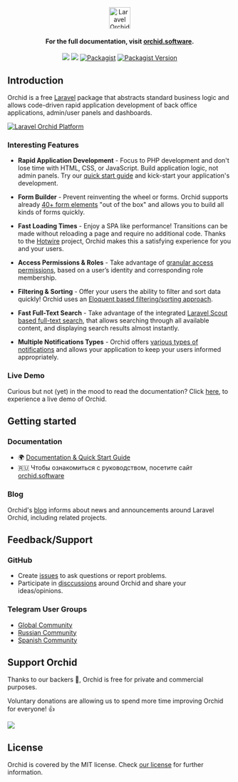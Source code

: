 <p align="center"> 
 <a href="https://orchid.software/"><img src="https://orchid.software/assets/img/logo-laravel-style.svg" alt="Laravel Orchid" height="48"></a>
</p>


<h4 align="center">For the full documentation, visit <a href="http://orchid.software">orchid.software</a>.</h4>

<p align="center">
<a href="https://github.com/orchidsoftware/platform/actions"><img src="https://github.com/orchidsoftware/platform/workflows/Tests/badge.svg"></a>
<a href="https://codecov.io/gh/orchidsoftware/platform"><img src="https://codecov.io/gh/orchidsoftware/platform/branch/master/graph/badge.svg" /></a>
<a href="https://packagist.org/packages/orchid/platform"><img alt="Packagist" src="https://img.shields.io/packagist/dt/orchid/platform.svg"></a>
<a href="https://packagist.org/packages/orchid/platform"><img alt="Packagist Version" src="https://img.shields.io/packagist/v/orchid/platform.svg"></a>
</p>

## Introduction

Orchid is a free [Laravel](https://laravel.com) package that abstracts standard business logic and allows code-driven rapid application development of back office applications, admin/user panels and dashboards.

<a href="https://raw.githubusercontent.com/orchidsoftware/platform/master/.github/IMAGES/promo-full.png">
  <img src="https://raw.githubusercontent.com/orchidsoftware/platform/master/.github/IMAGES/promo-full.png" alt="Laravel Orchid Platform" align="center" />
</a>

### Interesting Features

- **Rapid Application Development** - Focus to PHP development and don't lose time with HTML, CSS, or JavaScript. Build application logic, not admin panels. Try our [quick start guide](https://orchid.software/en/docs/quickstart/) and kick-start your application's development.

- **Form Builder** - Prevent reinventing the wheel or forms. Orchid supports already [40+ form elements](https://orchid.software/en/docs/field/) "out of the box" and allows you to build all kinds of forms quickly.

- **Fast Loading Times** - Enjoy a SPA like performance! Transitions can be made without reloading a page and require no additional code. Thanks to the [Hotwire](https://hotwire.dev/) project, Orchid makes this a satisfying experience for you and your users.

- **Access Permissions & Roles** - Take advantage of [granular access permissions](https://orchid.software/en/docs/access/), based on a user’s identity and corresponding role membership.

- **Filtering & Sorting** - Offer your users the ability to filter and sort data quickly! Orchid uses an [Eloquent based filtering/sorting approach](https://orchid.software/en/docs/quickstart-sort-filter-table/).

- **Fast Full-Text Search** - Take advantage of the integrated [Laravel Scout based full-text search](https://orchid.software/en/docs/global-search/), that allows searching through all available content, and displaying search results almost instantly.

- **Multiple Notifications Types** - Orchid offers [various types of notifications](https://orchid.software/en/docs/alert/) and allows your application to keep your users informed appropriately.

 ### Live Demo
 
Curious but not (yet) in the mood to read the documentation? Click [here](https://demo.orchid.software/login), to experience a live demo of Orchid.
 
## Getting started

### Documentation

* 🌍 [Documentation & Quick Start Guide](https://orchid.software/en/docs)
* 🇷🇺 Чтобы ознакомиться с руководством, посетите сайт [orchid.software](https://orchid.software/ru/docs)

### Blog

Orchid's [blog](https://blog.orchid.software/) informs about news and announcements around Laravel Orchid, including related projects.

## Feedback/Support

### GitHub

* Create [issues](https://github.com/orchidsoftware/platform/issues) to ask questions or report problems.
* Participate in [disccussions](https://github.com/orchidsoftware/platform/discussions) around Orchid and share your ideas/opinions.

### Telegram User Groups

* [Global Community](https://t.me/orchid_community)
* [Russian Community](https://t.me/orchid_russian_community)
* [Spanish Community](https://t.me/esLaravelOrchid)

## Support Orchid

Thanks to our backers 🙏, Orchid is free for private and commercial purposes. 

Voluntary donations are allowing us to spend more time improving Orchid for everyone! 👍

<a href="https://opencollective.com/orchid#backers" target="_blank"><img src="https://opencollective.com/orchid/backers.svg?width=838"></a>

## License

Orchid is covered by the MIT license. Check [our license](LICENSE) for further information.
